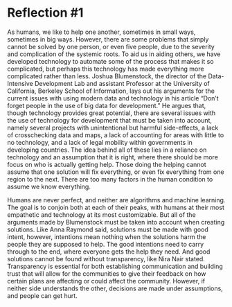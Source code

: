 # Reflection #1

As humans, we like to help one another, sometimes in small ways, sometimes in big ways.   However, there are some problems that simply cannot be solved by one person, or even five people, due to the severity and complication of the systemic roots.  To aid us in aiding others, we have developed technology to automate some of the process that makes it so complicated, but perhaps this technology has made everything more complicated rather than less.  Joshua Blumenstock, the director of the Data-Intensive Development Lab and assistant Professor at the University of California, Berkeley School of Information, lays out his arguments for the current issues with using modern data and technology in his article “Don’t forget people in the use of big data for development.”  He argues that, though technology provides great potential, there are several issues with the use of technology for development that must be taken into account, namely several projects with unintentional but harmful side-effects, a lack of crosschecking data and maps, a lack of accounting for areas with little to no technology, and a lack of legal mobility within governments in developing countries.  The idea behind all of these lies in a reliance on technology and an assumption that it is right, where there should be more focus on who is actually getting help.  Those doing the helping cannot assume that one solution will fix everything, or even fix everything from one region to the next. There are too many factors in the human condition to assume we know everything.

Humans are never perfect, and neither are algorithms and machine learning.  The goal is to conjoin both at each of their peaks, with humans at their most empathetic and technology at its most customizable.  But all of the arguments made by Blumenstock must be taken into account when creating solutions.  Like Anna Raymond said, solutions must be made with good intent, however, intentions mean nothing when the solutions harm the people they are supposed to help.  The good intentions need to carry through to the end, where everyone gets the help they need.  And good solutions cannot be found without transparency, like Nira Nair stated.  Transparency is essential for both establishing communication and building trust that will allow for the communities to give their feedback on how certain plans are affecting or could affect the community.  However, if neither side understands the other, decisions are made under assumptions, and people can get hurt.  
